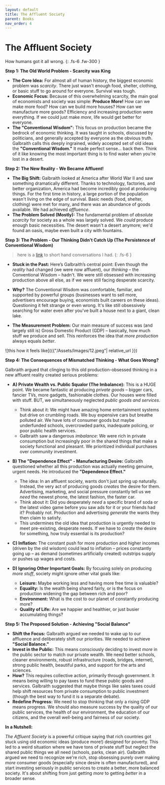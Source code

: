 ```yaml
---
layout: default
title: The Affluent Society
parent: Books
nav_order: 4
---
```

# The Affluent Society

How humans got it all wrong.
{: .fs-6 .fw-300 }


**Step 1: The Old World Problem - Scarcity was King**

*   **The Core Idea:** For almost all of human history, the biggest economic problem was *scarcity*. There just wasn't enough food, shelter, clothing, or basic stuff to go around for everyone. Survival was tough.
*   **Economic Focus:** Because of this overwhelming scarcity, the main goal of economists and society was simple: **Produce More!** How can we make more food? How can we build more houses? How can we manufacture more goods? Efficiency and increasing production were everything. If we could just make *more*, life would get better for everyone.
*   **The "Conventional Wisdom":** This focus on production became the bedrock of economic thinking. It was taught in schools, discussed by politicians, and generally accepted by everyone as the obvious truth. Galbraith calls this deeply ingrained, widely accepted set of old ideas the **"Conventional Wisdom."** It made perfect sense... back then. Think of it like knowing the most important thing is to find water when you're lost in a desert.

**Step 2: The New Reality - We Became Affluent!**

*   **The Big Shift:** Galbraith looked at America after World War II and saw something dramatically different. Thanks to technology, factories, and better organization, America had become incredibly good at producing things. For the first time in history, a large portion of the population wasn't living on the edge of survival. Basic needs (food, shelter, clothing) were met for many, and there was an abundance of goods available. We had achieved *affluence*.
*   **The Problem Solved (Mostly):** The fundamental problem of *absolute scarcity* for society as a whole was largely solved. We *could* produce enough basic necessities. The desert wasn't a desert anymore; we'd found an oasis, maybe even built a city with fountains.

**Step 3: The Problem - Our Thinking Didn't Catch Up (The Persistence of Conventional Wisdom)** 

>here is a [link](https://dynalist.io/d/zNoyXVJS9PmJ8_jKaQVv_g2c) to short hand conversations I had.
{: .fs-6 }

*   **Stuck in the Past:** Here’s Galbraith’s central point: Even though the *reality* had changed (we were now affluent), our *thinking* – the Conventional Wisdom – hadn't. We were still obsessed with increasing production above all else, as if we were still facing desperate scarcity.

*   **Why?** The Conventional Wisdom was comfortable, familiar, and supported by powerful groups (businesses want to sell more, advertisers encourage buying, economists built careers on these ideas). Questioning it felt strange or even wrong. It's like still obsessively searching for water even after you've built a house next to a giant, clean lake.
*   **The Measurement Problem:** Our main measure of success was (and largely still is) Gross Domestic Product (GDP) – basically, how much stuff we produce and sell. This reinforces the idea that *more production* always equals *better*.

![this how it feels like]({{"/Assets/Images/12.jpeg"| relative_url }})

**Step 4: The Consequences of Mismatched Thinking - What Goes Wrong?**

Galbraith argued that clinging to this old production-obsessed thinking in a new affluent reality created serious problems:

*   **A) Private Wealth vs. Public Squalor (The Imbalance):** This is a HUGE point. We became fantastic at producing *private goods* – bigger cars, fancier TVs, more gadgets, fashionable clothes. Our houses were filled with stuff. BUT, we simultaneously neglected *public goods and services*.
    *   Think about it: We might have amazing home entertainment systems but drive on crumbling roads. We buy expensive cars but breathe polluted air. We have lots of consumer goods but maybe underfunded schools, overcrowded parks, inadequate policing, or poor public health services.
    *   Galbraith saw a dangerous *imbalance*: We were rich in private consumption but increasingly poor in the shared things that make a society functional and pleasant. We prioritized individual purchases over community investment.

*   **B) The "Dependence Effect" - Manufacturing Desire:** Galbraith questioned whether all this production was actually meeting genuine, urgent needs. He introduced the **"Dependence Effect."**
    *   The idea: In an affluent society, wants don't just spring up naturally. Instead, the very act of producing goods *creates* the desire for them. Advertising, marketing, and social pressure constantly tell us we *need* the newest phone, the latest fashion, the faster car.
    *   Think about it: Did you desperately *need* a specific brand of soda or the latest video game before you saw ads for it or your friends had it? Probably not. Production and advertising *generate* the wants they then claim to satisfy.
    *   This undermines the old idea that production is urgently needed to meet pre-existing, desperate needs. If we have to *create* the desire for something, how truly essential is its production?

*   **C) Inflation:** The constant push for more production and higher incomes (driven by the old wisdom) could lead to inflation – prices constantly going up – as demand (sometimes artificially created) outstrips supply or pushes up wages and costs.

*   **D) Ignoring Other Important Goals:** By focusing solely on producing *more stuff*, society might ignore other vital goals like:
    *   **Leisure:** Maybe working less and having more free time is valuable?
    *   **Equality:** Is the wealth being shared fairly, or is the focus on production widening the gap between rich and poor?
    *   **Environment:** What is the cost to our planet of constantly producing more?
    *   **Quality of Life:** Are we happier and healthier, or just busier accumulating things?

**Step 5: The Proposed Solution - Achieving "Social Balance"**

*   **Shift the Focus:** Galbraith argued we needed to wake up to our affluence and deliberately shift our priorities. We needed to achieve **"Social Balance."**
*   **Invest in the Public:** This means consciously deciding to invest *more* in the public sector to match our private wealth. We need better schools, cleaner environments, robust infrastructure (roads, bridges, internet), strong public health, beautiful parks, and support for the arts and sciences.
*   **How?** This requires collective action, primarily through government. It means being willing to pay taxes to fund these public goods and services. Galbraith suggested that maybe things like sales taxes could help shift resources from private consumption to public investment (though the best way to fund it is a separate debate).
*   **Redefine Progress:** We need to stop thinking that only a rising GDP means progress. We should also measure success by the quality of our public services, the health of our environment, the education of our citizens, and the overall well-being and fairness of our society.

**In a Nutshell:**

*The Affluent Society* is a powerful critique saying that rich countries got stuck using old economic ideas (produce more!) designed for poverty. This led to a weird situation where we have tons of private stuff but neglect the shared public things we all need (schools, parks, clean air). Galbraith argued we need to recognize we're rich, stop obsessing purely over making *more* consumer goods (especially since desire is often manufactured), and start investing seriously in public services to create a better, more balanced society. It's about shifting from just getting *more* to getting *better* in a broader sense.
